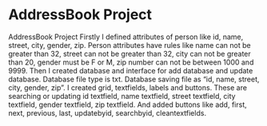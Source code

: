 # AddressBook Project
 AddressBook Project 
 Firstly I defined attributes of person like id, name, street, city, gender, zip. Person attributes have rules like name can not be greater than 32, street can not be greater than 32, city can not be greater than 20, gender must be F or M, zip number can not be between 1000 and 9999. Then I created database and interface for add database and update database. Database file type is txt. Database saving file as “id, name, street, city, gender, zip”. I created grid, textfields, labels and buttons. These are searching or updating id textfield, name textfield, street textfield, city textfield, gender textfield, zip textfield. And added buttons like add, first, next, previous, last, updatebyid, searchbyid, cleantextfields.
